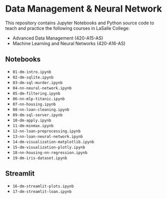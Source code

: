 # Data Management &amp; Neural Network

This repository contains Jupyter Notebooks and Python source code to teach and practice the following courses in LaSalle College:

- Advanced Data Management (420-A15-AS)<br />
- Machine Learning and Neural Networks (420-A16-AS)

## Notebooks

- `01-dm-intro.ipynb`
- `02-dm-sqlite.ipynb`
- `03-dm-sql-murder.ipynb`
- `04-nn-neural-network.ipynb`
- `05-dm-filtering.ipynb`
- `06-nn-mlp-titanic.ipynb`
- `07-nn-housing.ipynb`
- `08-nn-loan-cleaning.ipynb`
- `09-dm-sql-server.ipynb`
- `10-dm-apply.ipynb`
- `11-dm-minmax.ipynb`
- `12-nn-loan-preprocessing.ipynb`
- `13-nn-loan-neural-network.ipynb`
- `14-dm-visualization-matplotlib.ipynb`
- `15-dm-visualization-plotly.ipynb`
- `18-nn-housing-nn-regression.ipynb`
- `19-dm-iris-dataset.ipynb`

## Streamlit

- `16-dm-streamlit-plots.ipynb`
- `17-dm-streamlit-loan.ipynb`